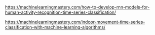 https://machinelearningmastery.com/how-to-develop-rnn-models-for-human-activity-recognition-time-series-classification/

https://machinelearningmastery.com/indoor-movement-time-series-classification-with-machine-learning-algorithms/
